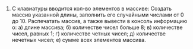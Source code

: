 1) С клавиатуры вводится кол-во элементов в массиве:
Создать массив указанной длины, заполнить его случайными числами от 0 до 10.
Распечатать массив, а также вывести в консоль информацию о:
 а) длине массива;
 б) количестве чисел больше 8;
 в) количестве чисел, равных 1;
 г) количестве четных чисел;
 д) количестве нечетных чисел;
 е) сумме всех элементов массива.